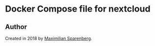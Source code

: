 # Docker Compose file for nextcloud

## Author

Created in 2018 by [Maximilian Sparenberg](https://github.com/mspbgx).
